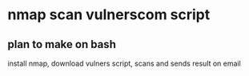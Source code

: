 # nmap scan vulnerscom script
## plan to make on bash
install nmap, download vulners script, scans and sends result on email
